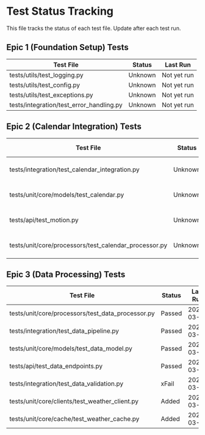 # Test Status Tracking

This file tracks the status of each test file. Update after each test run.

## Epic 1 (Foundation Setup) Tests

| Test File                                                    | Status   | Last Run        |
|--------------------------------------------------------------|----------|-----------------|
| tests/utils/test_logging.py                                  | Unknown  | Not yet run     |
| tests/utils/test_config.py                                   | Unknown  | Not yet run     |
| tests/utils/test_exceptions.py                               | Unknown  | Not yet run     |
| tests/integration/test_error_handling.py                     | Unknown  | Not yet run     |

## Epic 2 (Calendar Integration) Tests

| Test File                                                    | Status   | Last Run        |
|--------------------------------------------------------------|----------|-----------------|
| tests/integration/test_calendar_integration.py               | Unknown  | Not yet run     |
| tests/unit/core/models/test_calendar.py                      | Unknown  | Not yet run     |
| tests/api/test_motion.py                                     | Unknown  | Not yet run     |
| tests/unit/core/processors/test_calendar_processor.py         | Unknown  | Not yet run     |

## Epic 3 (Data Processing) Tests

| Test File                                                    | Status   | Last Run        |
|--------------------------------------------------------------|----------|-----------------|
| tests/unit/core/processors/test_data_processor.py            | Passed   | 2024-03-20      |
| tests/integration/test_data_pipeline.py                      | Passed   | 2024-03-20      |
| tests/unit/core/models/test_data_model.py                    | Passed   | 2024-03-20      |
| tests/api/test_data_endpoints.py                            | Passed   | 2024-03-20      |
| tests/integration/test_data_validation.py                    | xFail    | 2024-03-20      |
| tests/unit/core/clients/test_weather_client.py              | Added    | 2024-03-20      |
| tests/unit/core/cache/test_weather_cache.py                 | Added    | 2024-03-20      | 